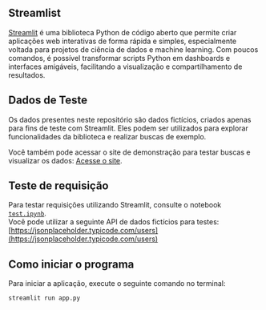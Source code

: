 ## Streamlist

[Streamlit](https://streamlit.io/) é uma biblioteca Python de código aberto que permite criar aplicações web interativas de forma rápida e simples, especialmente voltada para projetos de ciência de dados e machine learning. Com poucos comandos, é possível transformar scripts Python em dashboards e interfaces amigáveis, facilitando a visualização e compartilhamento de resultados.

## Dados de Teste

Os dados presentes neste repositório são dados fictícios, criados apenas para fins de teste com Streamlit. Eles podem ser utilizados para explorar funcionalidades da biblioteca e realizar buscas de exemplo.

Você também pode acessar o site de demonstração para testar buscas e visualizar os dados: [Acesse o site](https://streamlit.io/).

## Teste de requisição

Para testar requisições utilizando Streamlit, consulte o notebook [`test.ipynb`](./test.ipynb).  
Você pode utilizar a seguinte API de dados fictícios para testes: [https://jsonplaceholder.typicode.com/users](https://jsonplaceholder.typicode.com/users)

## Como iniciar o programa

Para iniciar a aplicação, execute o seguinte comando no terminal:

```bash
streamlit run app.py
```

